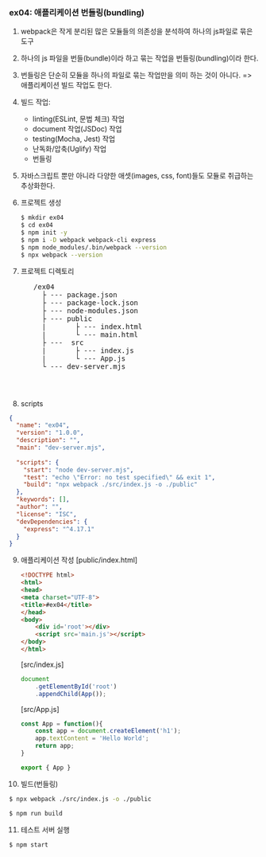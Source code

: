 ### ex04: 애플리케이션 번들링(bundling)
1. webpack은 작게 분리된 많은 모듈들의 의존성을 분석하여 하나의 js파일로
묶은 도구
2. 하나의 js 파일을 번들(bundle)이라 하고 묶는 작업을 번들링(bundling)이라 한다.
3. 번들링은 단순히 모듈을 하나의 파일로 묶는 작업만을 의미 하는 것이 아니다. => 애플리케이션 빌드 작업도 한다.
4. 빌드 작업: 
    + linting(ESLint, 문법 체크) 작업
    + document 작업(JSDoc) 작업 
    + testing(Mocha, Jest) 작업
    + 난독화/압축(Uglify) 작업
    + 번들링
5. 자바스크립트 뿐만 아니라 다양한 애셋(images, css, font)들도 
   모듈로 취급하는 추상화한다.

6. 프로젝트 생성
    ```bash
    $ mkdir ex04
    $ cd ex04
    $ npm init -y
    $ npm i -D webpack webpack-cli express
    $ npm node_modules/.bin/webpack --version
    $ npx webpack --version
    ```
7. 프로젝트 디렉토리
    <pre>
      /ex04
        ├ --- package.json
        ├ --- package-lock.json
        ├ --- node-modules.json
        ├ --- public
        |       ├ --- index.html  
        |       └ --- main.html  
        ├ ---  src
        |       ├ --- index.js
        |       └ --- App.js
        └ --- dev-server.mjs
    <pre>
8. scripts
```json
{
  "name": "ex04",
  "version": "1.0.0",
  "description": "",
  "main": "dev-server.mjs",
  
  "scripts": {
    "start": "node dev-server.mjs",
    "test": "echo \"Error: no test specified\" && exit 1",
    "build": "npx webpack ./src/index.js -o ./public"
  },
  "keywords": [],
  "author": "",
  "license": "ISC",
  "devDependencies": {
    "express": "^4.17.1"
  }
}
```

9. 애플리케이션 작성
    [public/index.html]
    ```html
    <!DOCTYPE html>
    <html>
    <head>
    <meta charset="UTF-8">
    <title>#ex04</title>
    </head>
    <body>
        <div id='root'></div>
        <script src='main.js'></script>
    </body>
    </html>
    ```
    [src/index.js]
    ```javascript
    document
        .getElementById('root')
        .appendChild(App());
    ```
    
    [src/App.js]
    ```javascript
    const App = function(){
        const app = document.createElement('h1');
        app.textContent = 'Hello World';
        return app;
    }   

    export { App }
    ```

10. 빌드(번들링)
```bash
$ npx webpack ./src/index.js -o ./public
```

```bash
$ npm run build
```

11. 테스트 서버 실행
```bash
$ npm start
```

